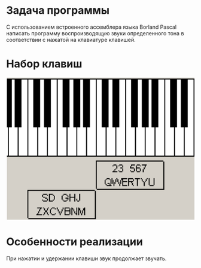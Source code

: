 # Задача программы
С использованием встроенного ассемблера языка Borland Pascal написать программу воспроизводящую звуки определенного тона в соответствии с нажатой на клавиатуре клавишей.
# Набор клавиш
![Image keyboards](https://github.com/Akfa4man/Laba3/blob/main/Keyboards.png)
# Особенности реализации
При нажатии и удержании клавиши звук продолжает звучать.

